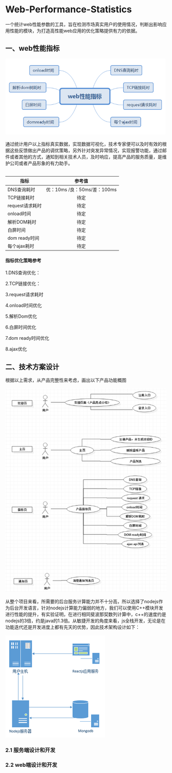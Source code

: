# Web-Performance-Statistics
一个统计web性能参数的工具，旨在检测市场真实用户的使用情况，判断出影响应用性能的模块，为打造高性能web应用的优化策略提供有力的依据。

## 一、web性能指标
<img src='./doc/web-performance-parameters.png' width=500>
<br>
<br>
通过统计用户以上指标真实数据，实现数据可视化，技术专家便可以及时有效的根据这些反馈做出产品的调优策略，另外针对突发异常情况，实现报警功能，通过邮件或者其他的方式，通知到相关技术人员，及时响应，提高产品的服务质量，是维护公司或者产品形象的有力助手。
<br>
<br> 

| 指标       | 参考值           |
| ------------- |:-------------:|
| DNS查询耗时     | 优：10ms /良：50ms/差：100ms |
| TCP链接耗时      | 待定      |
| request请求耗时 | 待定      |
| onload时间 | 待定      |
| 解析DOM耗时 | 待定      |
| 白屏时间 | 待定      |
| dom ready时间 | 待定      |
| 每个ajax耗时 | 待定      |

#### 指标优化策略参考

1.DNS查询优化：

2.TCP链接优化：

3.request请求耗时

4.onload时间优化

5.解析Dom优化

6.白屏时间优化

7.dom ready时间优化

8.ajax优化


## 二、技术方案设计
根据以上需求，从产品完整性来考虑，画出以下产品功能概图
<br>
<br>
<img src="./doc/use-case.png">
<br>
<br>
从整个项目来看，所需要的后台服务计算能力并不十分高，所以选择了nodejs作为后台开发语言，针对nodejs计算能力偏弱的地方，我们可以使用C++模块开发进行性能的提升，有实验证明，在进行相同斐波那契数列计算中，c++的速度约是nodejs的3倍，约是java的1.3倍。从敏捷开发的角度来看，js全栈开发，无论是在功能迭代还是开发进度上都有先天的优势，因此技术架构设计如下：
<br>
<br>
<img src="./doc/tech-arch.png">

### 2.1 服务端设计和开发

### 2.2 web端设计和开发

